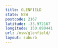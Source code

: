 ```yaml
---
title: GLENFIELD
state: NSW
postcode: 2167
latitude: -33.972167
longitude: 150.890441
url: /nsw/glenfield/
layout: suburb
---
```

